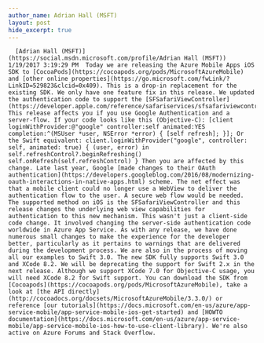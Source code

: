 ```yaml
---
author_name: Adrian Hall (MSFT)
layout: post
hide_excerpt: true
---
```

      [Adrian Hall (MSFT)](https://social.msdn.microsoft.com/profile/Adrian Hall (MSFT))  1/19/2017 3:19:29 PM  Today we are releasing the Azure Mobile Apps iOS SDK to [CocoaPods](https://cocoapods.org/pods/MicrosoftAzureMobile) and [other online properties](https://go.microsoft.com/fwLink/?LinkID=529823&clcid=0x409). This is a drop-in replacement for the existing SDK. We only have one feature fix in this release. We updated the authentication code to support the [SFSafariViewController](https://developer.apple.com/reference/safariservices/sfsafariviewcontroller). This release affects you if you use Google Authentication and a server-flow. If your code looks like this (Objective-C): [client loginWithProvider:@"google" controller:self animated:YES completion:^(MSUser *user, NSError *error) { [self refresh]; }]; Or the Swift equivalent: client.loginWithProvider("google", controller: self, animated: true) { (user, error) in self.refreshControl?.beginRefreshing() self.onRefresh(self.refreshControl) } Then you are affected by this change. Late last year, Google [made changes to their OAuth authentication](https://developers.googleblog.com/2016/08/modernizing-oauth-interactions-in-native-apps.html) scheme. The net effect was that a mobile client could no longer use a WebView to deliver the authentication flow to the user. A secure web flow would be needed. The supported method on iOS is the SFSafariViewController and this release changes the underlying web view capabilities for authentication to this new mechanism. This wasn't just a client-side code change. It involved changing the server-side authentication code worldwide in Azure App Service. As with any release, we have done numerous small changes to make the experience for the developer better, particularly as it pertains to warnings that are delivered during the development process. We are also in the process of moving all our examples to Swift 3.0. The new SDK fully supports Swift 3.0 and XCode 8.2. We will be deprecating the support for Swift 2.x in the next release. Although we support XCode 7.0 for Objective-C usage, you will need XCode 8.2 for Swift support. You can download the SDK from [Cocoapods](https://cocoapods.org/pods/MicrosoftAzureMobile), take a look at [the API directly](http://cocoadocs.org/docsets/MicrosoftAzureMobile/3.3.0/) or reference [our tutorials](https://docs.microsoft.com/en-us/azure/app-service-mobile/app-service-mobile-ios-get-started) and [HOWTO documentation](https://docs.microsoft.com/en-us/azure/app-service-mobile/app-service-mobile-ios-how-to-use-client-library). We're also active on Azure Forums and Stack Overflow.     